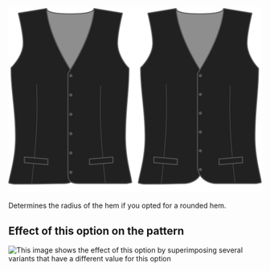 ![Hem radius](hemradius.svg)

Determines the radius of the hem if you opted for a rounded hem.

## Effect of this option on the pattern

![This image shows the effect of this option by superimposing several variants that have a different value for this option](wahid\_hemradius\_sample.svg "Effect of this option on the pattern")
